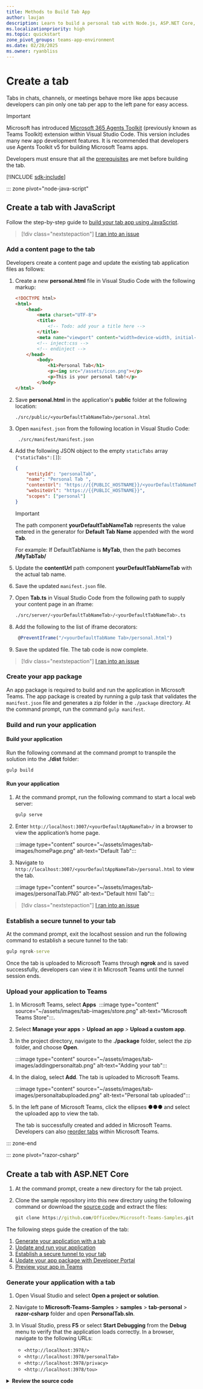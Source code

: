 ```yaml
---
title: Methods to Build Tab App
author: laujan
description: Learn to build a personal tab with Node.js, ASP.NET Core, or ASP.NET Core MVC, extending it to support group chats, channels, meetings, and offline access.
ms.localizationpriority: high
ms.topic: quickstart
zone_pivot_groups: teams-app-environment
ms.date: 02/28/2025
ms.owner: ryanbliss
---
```


# Create a tab

Tabs in chats, channels, or meetings behave more like apps because developers can pin only one tab per app to the left pane for easy access.

> [!IMPORTANT]
>
> Microsoft has introduced [Microsoft 365 Agents Toolkit](../../toolkit/agents-toolkit-fundamentals.md) (previously known as Teams Toolkit) extension within Visual Studio Code. This version includes many new app development features. It is recommended that developers use Agents Toolkit v5 for building Microsoft Teams apps.

Developers must ensure that all the [prerequisites](~/tabs/how-to/tab-requirements.md) are met before building the tab.

[!INCLUDE [sdk-include](~/includes/sdk-include.md)]

::: zone pivot="node-java-script"

## Create a tab with JavaScript

Follow the step-by-step guide to [build your tab app using JavaScript](../../sbs-gs-javascript.yml).

<!--
1. At the command prompt, install the [Yeoman](https://yeoman.io/) and [gulp-cli](https://www.npmjs.com/package/gulp-cli) packages by entering the following command after installing the Node.js:

    ```cmd
    npm install yo gulp-cli --global
    ```

1. At the command prompt, install Microsoft Teams app generator by entering the following command:

    ```cmd
    npm install generator-teams --global
    ```

Following are the steps to create a tab:

1. [Generate your application with a tab](#generate-your-application-with-a-tab)
1. [Add a content page to the tab](#add-a-content-page-to-the-tab)
1. [Create your app package](#create-your-app-package)
1. [Build and run your application](#build-and-run-your-application)
1. [Establish a secure tunnel to your tab](#establish-a-secure-tunnel-to-your-tab)
1. [Upload your application to Teams](#upload-your-application-to-teams)

### Generate your application with a tab

1. At the command prompt, create a new directory for your tab.

1. Enter the following command in your new directory to start the Microsoft Teams app generator:

    ```cmd
    yo teams
    ```

1. Provide values in response to the series of questions prompted by the Microsoft Teams app generator to update your `manifest.json` file.

    :::image type="content" source="~/assets/images/tab-images/teamsTabScreenshot.PNG" alt-text="Teams generator":::

    <details>
    <summary><b>Series of questions to update your manifest.json file</b></summary>

    * **What is your solution name?**

      The solution name serves as the project name. Developers can accept the suggested name by pressing **Enter**.

    * **Where do you want to place the files?**

      Since developers are already in the project directory, press **Enter**.

    * **Title of your Microsoft Teams app project?**

      The title serves as the app package name and appears in the app manifest and description. Enter a title or press **Enter** to accept the default.

    * **Your (company) name? (max 32 characters)**

      This value is used in the app manifest. Enter a company name or press **Enter** to accept the default.

    * **Which manifest version would you like to use?**

      Select the default schema.

    * **Quick scaffolding? (Y/n)**

      The default is yes; enter **n** if developers want to provide a Microsoft Partner ID.

    * **Enter your Microsoft Partner Id, if you've one? (Leave blank to skip)**

      This field is optional and is used only for developers who are part of the [Microsoft Cloud Partner Program](https://partner.microsoft.com), formerly known as Microsoft Partner Network.

    * **What do you want to add to your project?**

      Select **( &ast; ) A Tab**.

    * **The URL where you will host this solution?**

      By default, the generator suggests an Azure website URL. Developers testing locally do not need a valid URL.

    * **Would you like show a loading indicator when your app/tab loads?**

      Developers can choose not to include a loading indicator. The default is no; enter **n**.

    * **Would you like personal apps to be rendered without a tab header-bar?**

      Developers can choose not to render personal apps without a tab header-bar. The default is no; enter **n**.

    * **Would you like to include Test framework and initial tests? (y/N)**

      Developers can choose not to include a test framework. The default is no; enter **n**.

    * **Would you like to include ESLint support? (y/N)**

      Developers can choose not to include ESLint support. The default is no; enter **n**.

    * **Would you like to use Azure Applications Insights for telemetry? (y/N)**

      Developers can choose not to include [Azure Application Insights](/azure/azure-monitor/app/app-insights-overview). The default is no; enter **n**.

    * **Default Tab Name (max 16 characters)?**

      Name the tab. This name is used throughout the project as a file or URL path component.

    * **What kind of Tab would you like to create?**

      Use the arrow keys to select **Personal (static)**.

    * **Do you require Microsoft Entra Single-Sign-On support for the tab?**

      Developers choose not to include Microsoft Entra Single-Sign-On support for the tab. The default is yes; enter **n**.
    > [!NOTE]
    > In a tab, the tab home page appears only when the user selects the back button (or navigates away and returns). The tab does not maintain or retain previous state by design.
    </details>

-->

> [!div class="nextstepaction"]
> [I ran into an issue](https://github.com/MicrosoftDocs/msteams-docs/issues/new?template=Doc-Feedback.yaml&title=%5BI+ran+into+an+Issue%5D+Create+a+tab+with+JavaScript&author=%40laujan&pageUrl=https%3A%2F%2Flearn.microsoft.com%2Fen-us%2Fmicrosoftteams%2Fplatform%2Ftabs%2Fhow-to%2Fcreate-personal-tab%3Ftabs%3Dvs%26pivots%3Dnode-java-script%23create-a-tab-with-javascript&contentSourceUrl=https%3A%2F%2Fgithub.com%2FMicrosoftDocs%2Fmsteams-docs%2Fblob%2Fmain%2Fmsteams-platform%2Ftabs%2Fhow-to%2Fcreate-personal-tab.md&platformId=7b2eedc9-c3ef-d30c-e8e1-e6d80e341b11&documentVersionIndependentId=6d43a761-19e0-541e-ba06-170099411ac1&metadata=*+ID%3A+61f5ca59-ab3e-b7ef-d3bc-55a88a362abf+%0A*+Service%3A+**msteams**)

### Add a content page to the tab

Developers create a content page and update the existing tab application files as follows:

1. Create a new **personal.html** file in Visual Studio Code with the following markup:

    ```html
    <!DOCTYPE html>
    <html>
        <head>
            <meta charset="UTF-8">
            <title>
                <!-- Todo: add your a title here -->
            </title>
            <meta name="viewport" content="width=device-width, initial-scale=1.0">
            <!-- inject:css -->
            <!-- endinject -->
        </head>
            <body>
                <h1>Personal Tab</h1>
                <p><img src="/assets/icon.png"></p>
                <p>This is your personal tab!</p>
            </body>
    </html>
    ```

1. Save **personal.html** in the application's **public** folder at the following location:

    ```
    ./src/public/<yourDefaultTabNameTab>/personal.html
    ```

1. Open `manifest.json` from the following location in Visual Studio Code:

    ```
     ./src/manifest/manifest.json
    ```

1. Add the following JSON object to the empty `staticTabs` array (`"staticTabs":[]`):

    ```json
    {
        "entityId": "personalTab",
        "name": "Personal Tab ",
        "contentUrl": "https://{{PUBLIC_HOSTNAME}}/<yourDefaultTabNameTab>/personal.html",
        "websiteUrl": "https://{{PUBLIC_HOSTNAME}}",
        "scopes": ["personal"]
    }
    ```

    > [!IMPORTANT]
    > The path component **yourDefaultTabNameTab** represents the value entered in the generator for **Default Tab Name** appended with the word **Tab**.
    >
    > For example: If DefaultTabName is **MyTab**, then the path becomes **/MyTabTab/**

1. Update the **contentUrl** path component **yourDefaultTabNameTab** with the actual tab name.

1. Save the updated `manifest.json` file.

1. Open **Tab.ts** in Visual Studio Code from the following path to supply your content page in an iframe:

    ```bash
    ./src/server/<yourDefaultTabNameTab>/<yourDefaultTabNameTab>.ts
    ```

1. Add the following to the list of iframe decorators:

    ```typescript
     @PreventIframe("/<yourDefaultTabName Tab>/personal.html")
    ```

1. Save the updated file. The tab code is now complete.

> [!div class="nextstepaction"]
> [I ran into an issue](https://github.com/MicrosoftDocs/msteams-docs/issues/new?template=Doc-Feedback.yaml&title=%5BI+ran+into+an+issue%5D+Add+a+content+page+to+the+tab&author=%40laujan&pageUrl=https%3A%2F%2Flearn.microsoft.com%2Fen-us%2Fmicrosoftteams%2Fplatform%2Ftabs%2Fhow-to%2Fcreate-personal-tab%3Fbranch%3Dpr-en-us-12027%26tabs%3Dvs%26pivots%3Dnode-java-script%23add-a-content-page-to-the-tab&contentSourceUrl=https%3A%2F%2Fgithub.com%2FMicrosoftDocs%2Fmsteams-docs%2Fblob%2Fmain%2Fmsteams-platform%2Ftabs%2Fhow-to%2Fcreate-personal-tab.md&platformId=7b2eedc9-c3ef-d30c-e8e1-e6d80e341b11&documentVersionIndependentId=6d43a761-19e0-541e-ba06-170099411ac1&metadata=*+ID%3A+61f5ca59-ab3e-b7ef-d3bc-55a88a362abf+%0A*+Service%3A+**msteams**)

### Create your app package

An app package is required to build and run the application in Microsoft Teams. The app package is created by running a gulp task that validates the `manifest.json` file and generates a zip folder in the `./package` directory. At the command prompt, run the command `gulp manifest`.

### Build and run your application

#### Build your application

Run the following command at the command prompt to transpile the solution into the **./dist** folder:

```cmd
gulp build
```

#### Run your application

1. At the command prompt, run the following command to start a local web server:

    ```cmd
    gulp serve
    ```

1. Enter `http://localhost:3007/<yourDefaultAppNameTab>/` in a browser to view the application’s home page.

    :::image type="content" source="~/assets/images/tab-images/homePage.png" alt-text="Default Tab":::

1. Navigate to `http://localhost:3007/<yourDefaultAppNameTab>/personal.html` to view the tab.

    :::image type="content" source="~/assets/images/tab-images/personalTab.PNG" alt-text="Default html Tab":::

> [!div class="nextstepaction"]
> [I ran into an issue](https://github.com/MicrosoftDocs/msteams-docs/issues/new?template=Doc-Feedback.yaml&title=%5BI+ran+into+an+issue%5D+Build+and+run+your+application&author=%40laujan&pageUrl=https%3A%2F%2Flearn.microsoft.com%2Fen-us%2Fmicrosoftteams%2Fplatform%2Ftabs%2Fhow-to%2Fcreate-personal-tab%3Fbranch%3Dpr-en-us-12027%26tabs%3Dvs%26pivots%3Dnode-java-script%23build-and-run-your-application&contentSourceUrl=https%3A%2F%2Fgithub.com%2FMicrosoftDocs%2Fmsteams-docs%2Fblob%2Fmain%2Fmsteams-platform%2Ftabs%2Fhow-to%2Fcreate-personal-tab.md&platformId=7b2eedc9-c3ef-d30c-e8e1-e6d80e341b11&documentVersionIndependentId=6d43a761-19e0-541e-ba06-170099411ac1&metadata=*+ID%3A+61f5ca59-ab3e-b7ef-d3bc-55a88a362abf+%0A*+Service%3A+**msteams**)

### Establish a secure tunnel to your tab

At the command prompt, exit the localhost session and run the following command to establish a secure tunnel to the tab:

```cmd
gulp ngrok-serve
```

Once the tab is uploaded to Microsoft Teams through **ngrok** and is saved successfully, developers can view it in Microsoft Teams until the tunnel session ends.

### Upload your application to Teams

1. In Microsoft Teams, select **Apps** &nbsp;:::image type="content" source="~/assets/images/tab-images/store.png" alt-text="Microsoft Teams Store":::.
1. Select **Manage your apps** > **Upload an app** > **Upload a custom app**.
1. In the project directory, navigate to the **./package** folder, select the zip folder, and choose **Open**.

    :::image type="content" source="~/assets/images/tab-images/addingpersonaltab.png" alt-text="Adding your tab":::

1. In the dialog, select **Add**. The tab is uploaded to Microsoft Teams.

    :::image type="content" source="~/assets/images/tab-images/personaltabuploaded.png" alt-text="Personal tab uploaded":::

1. In the left pane of Microsoft Teams, click the ellipses &#x25CF;&#x25CF;&#x25CF; and select the uploaded app to view the tab.

   The tab is successfully created and added in Microsoft Teams. Developers can also [reorder tabs](#reorder-tabs) within Microsoft Teams.

::: zone-end

::: zone pivot="razor-csharp"

## Create a tab with ASP.NET Core

1. At the command prompt, create a new directory for the tab project.

1. Clone the sample repository into this new directory using the following command or download the [source code](https://github.com/OfficeDev/Microsoft-Teams-Samples) and extract the files:

    ```cmd
    git clone https://github.com/OfficeDev/Microsoft-Teams-Samples.git
    ```

The following steps guide the creation of the tab:

1. [Generate your application with a tab](#generate-your-application-with-a-tab-1)
1. [Update and run your application](#update-and-run-your-application)
1. [Establish a secure tunnel to your tab](#establish-a-secure-tunnel-to-your-tab-1)
1. [Update your app package with Developer Portal](#update-your-app-package-with-developer-portal)
1. [Preview your app in Teams](#preview-your-app-in-teams)

### Generate your application with a tab

1. Open Visual Studio and select **Open a project or solution**.

1. Navigate to **Microsoft-Teams-Samples** > **samples** > **tab-personal** > **razor-csharp** folder and open **PersonalTab.sln**.

1. In Visual Studio, press **F5** or select **Start Debugging** from the **Debug** menu to verify that the application loads correctly. In a browser, navigate to the following URLs:

    * `<http://localhost:3978/>`
    * `<http://localhost:3978/personalTab>`
    * `<http://localhost:3978/privacy>`
    * `<http://localhost:3978/tou>`

<details>
<summary><b>Review the source code</b></summary>

#### Startup.cs

This project originates from an ASP.NET Core 3.1 web application empty template with the **Advanced - Configure for HTTPS** option selected during setup. The MVC services register via the dependency injection framework’s `ConfigureServices()` method. Additionally, since the empty template does not enable serving static content by default, the static files middleware is added in the `Configure()` method using the following code:

```csharp
public void ConfigureServices(IServiceCollection services)
  {
      services.AddMvc().SetCompatibilityVersion(CompatibilityVersion.Version_2_2);
  }
public void Configure(IApplicationBuilder app)
  {
    app.UseStaticFiles();
    app.UseMvc();
  }
```

#### wwwroot folder

In ASP.NET Core, the web root folder is the location where the application accesses static files.

#### Index.cshtml

ASP.NET Core uses files named **Index** as the default or home page. When the browser URL points to the root of the site, **Index.cshtml** displays as the home page.

#### AppManifest folder

This folder contains the following required app package files:

* A full color icon measuring 192 x 192 pixels.
* A transparent outline icon measuring 32 x 32 pixels.
* A `manifest.json` file that defines the app attributes.

These files must be zipped into an app package for uploading the tab to Microsoft Teams. Microsoft Teams loads the `contentUrl` specified in the manifest, embeds it in an <iframe>, and renders it in the tab.

#### .csproj

In Visual Studio Solution Explorer, right-click the project and select **Edit Project File**. At the end of the file, the following code creates and updates the zip folder during the build:

```xml
<PropertyGroup>
    <PostBuildEvent>powershell.exe Compress-Archive -Path \"$(ProjectDir)AppManifest\*\" -DestinationPath \"$(TargetDir)tab.zip\" -Force</PostBuildEvent>
  </PropertyGroup>

  <ItemGroup>
    <EmbeddedResource Include="AppManifest\icon-outline.png">
      <CopyToOutputDirectory>Always</CopyToOutputDirectory>
    </EmbeddedResource>
    <EmbeddedResource Include="AppManifest\icon-color.png">
      <CopyToOutputDirectory>Always</CopyToOutputDirectory>
    </EmbeddedResource>
    <EmbeddedResource Include="AppManifest\manifest.json">
      <CopyToOutputDirectory>Always</CopyToOutputDirectory>
    </EmbeddedResource>
  </ItemGroup>
```

</details>

> [!div class="nextstepaction"]
> [I ran into an issue](https://github.com/MicrosoftDocs/msteams-docs/issues/new?template=Doc-Feedback.yaml&title=%5BI+ran+into+an+issue%5D+Generate+your+application+with+a+tab&pageUrl=https%3A%2F%2Flearn.microsoft.com%2Fen-us%2Fmicrosoftteams%2Fplatform%2Ftabs%2Fhow-to%2Fcreate-personal-tab%3Ftabs%3Dvs%26pivots%3Drazor-csharp%23generate-your-application-with-a-tab-1&contentSourceUrl=https%3A%2F%2Fgithub.com%2FMicrosoftDocs%2Fmsteams-docs%2Fblob%2Fmain%2Fmsteams-platform%2Ftabs%2Fhow-to%2Fcreate-personal-tab.md&documentVersionIndependentId=6d43a761-19e0-541e-ba06-170099411ac1&author=surbhigupta&platformId=7b2eedc9-c3ef-d30c-e8e1-e6d80e341b11&metadata=*%2BID%253A%2Be473e1f3-69f5-bcfa-bcab-54b098b59c80%2B%250A*%2BService%253A%2B**msteams**)

### Update and run your application

1. In Visual Studio Solution Explorer, navigate to the **Pages** > **Shared** folder and open **_Layout.cshtml**. In the `<head>` section, add:

    ```HTML
    <script src="https://ajax.aspnetcdn.com/ajax/jQuery/jquery-3.4.1.min.js"></script>
    <script src="https://res.cdn.office.net/teams-js/2.0.0/js/MicrosoftTeams.min.js" integrity="sha384-QtTBFeFlfRDZBfwHJHYQp7MdLJ2C3sfAEB1Qpy+YblvjavBye+q87TELpTnvlXw4" crossorigin="anonymous"></script>
    ```

1. In Visual Studio Solution Explorer, open **PersonalTab.cshtml** from the **Pages** folder and insert `microsoftTeams.app.initialize()` within the `<script>` tags.

1. Select **Save**.

1. In Visual Studio, press **F5** or select **Start Debugging** from the **Debug** menu.

> [!div class="nextstepaction"]
> [I ran into an issue](https://github.com/MicrosoftDocs/msteams-docs/issues/new?template=Doc-Feedback.yaml&title=%5BI+ran+into+an+issue%5D+Update+and+run+your+application&pageUrl=https%3A%2F%2Flearn.microsoft.com%2Fen-us%2Fmicrosoftteams%2Fplatform%2Ftabs%2Fhow-to%2Fcreate-personal-tab%3Ftabs%3Dvs%26pivots%3Drazor-csharp%23update-and-run-your-application&contentSourceUrl=https%3A%2F%2Fgithub.com%2FMicrosoftDocs%2Fmsteams-docs%2Fblob%2Fmain%2Fmsteams-platform%2Ftabs%2Fhow-to%2Fcreate-personal-tab.md&documentVersionIndependentId=6d43a761-19e0-541e-ba06-170099411ac1&author=surbhigupta&platformId=7b2eedc9-c3ef-d30c-e8e1-e6d80e341b11&metadata=*%2BID%253A%2Be473e1f3-69f5-bcfa-bcab-54b098b59c80%2B%250A*%2BService%253A%2B**msteams**)
    
### Establish a secure tunnel to your tab

At the command prompt in the project root, run the following command to establish a secure tunnel:

```cmd
ngrok http 3978 --host-header=localhost
```

### Update your app package with Developer Portal

1. Visit [**Developer portal**](https://dev.teams.microsoft.com/home).

1. Open **Apps** and select **Import app**.

1. The app package file, named `tab.zip`, appears in the path `/bin/Debug/netcoreapp3.1/tab.zip`.

1. Select `tab.zip` and open it in the Developer Portal.

1. A default **App ID** is created and populated in the **Basic information** section.

1. Provide the Short and Long description for the app in **Descriptions**.

1. In **Developer Information**, enter the required details and, in **Website (must be a valid HTTPS URL)**, add the ngrok HTTPS URL.

1. In **App URLs**, update the Privacy policy to `https://<yourngrokurl>/privacy` and Terms of use to `https://<yourngrokurl>/tou`, then select **Save**.

1. In **App features**, choose **Personal app** > **Create your first personal app tab**, enter the name, update the **Content URL** with `https://<yourngrokurl>/personalTab`, leave the Website URL field blank, select **Context** as personalTab from the dropdown list, and confirm.

1. Select **Save**.

1. In the Domains section, ensure the domains include the ngrok URL without the HTTPS prefix, for example `<yourngrokurl>.ngrok.io`.

> [!div class="nextstepaction"]
> [I ran into an issue](https://github.com/MicrosoftDocs/msteams-docs/issues/new?template=Doc-Feedback.yaml&title=%5BI+ran+into+an+issue%5D+Update+your+app+package+with+Developer+Portal&pageUrl=https%3A%2F%2Flearn.microsoft.com%2Fen-us%2Fmicrosoftteams%2Fplatform%2Ftabs%2Fhow-to%2Fcreate-personal-tab%3Ftabs%3Dvs%26pivots%3Drazor-csharp%23update-your-app-package-with-developer-portal&contentSourceUrl=https%3A%2F%2Fgithub.com%2FMicrosoftDocs%2Fmsteams-docs%2Fblob%2Fmain%2Fmsteams-platform%2Ftabs%2Fhow-to%2Fcreate-personal-tab.md&documentVersionIndependentId=6d43a761-19e0-541e-ba06-170099411ac1&author=surbhigupta&platformId=7b2eedc9-c3ef-d30c-e8e1-e6d80e341b11&metadata=*%2BID%253A%2Be473e1f3-69f5-bcfa-bcab-54b098b59c80%2B%250A*%2BService%253A%2B**msteams**)

### Preview your app in Teams

1. Select **Preview in Teams** from the Developer Portal toolbar. The Developer Portal confirms that the custom app is uploaded successfully and displays the **Add** page for the app in Microsoft Teams.

1. Select **Add** to load the tab in Teams. The tab becomes available in Microsoft Teams.

    :::image type="content" source="~/assets/images/tab-images/personaltabaspnetuploaded.png" alt-text="Default Tab":::

   The tab is successfully created and added in Microsoft Teams. Developers can also [reorder tabs](#reorder-tabs) within Microsoft Teams.

::: zone-end

::: zone pivot="mvc-csharp"

## Create a tab with ASP.NET Core MVC

1. At the command prompt, create a new directory for the tab project.

1. Clone the sample repository into the new directory using the following command or download the [source code](https://github.com/OfficeDev/Microsoft-Teams-Samples) and extract the files:

    ```cmd
    git clone https://github.com/OfficeDev/Microsoft-Teams-Samples.git
    ```

The following steps guide the creation of the tab:

1. [Generate your application with a tab](#generate-your-application-with-a-tab)
1. [Update and run application](#update-and-run-your-application-1)
1. [Establish a secure tunnel to your tab](#establish-a-secure-tunnel-to-your-tab-2)
1. [Update your app package with Developer Portal](#update-your-app-package-with-developer-portal-1)
1. [Preview your app in Teams](#preview-your-app-in-teams-1)

### Generate your application with a tab

1. Open Visual Studio and select **Open a project or solution**.

1. Navigate to **Microsoft-Teams-Samples** > **samples** > **tab-personal** > **mvc-csharp** folder and open **PersonalTabMVC.sln** in Visual Studio.

1. In Visual Studio, press **F5** or select **Start Debugging** from the **Debug** menu to verify that the application starts properly. In a browser, navigate to the following URLs:

    * `<http://localhost:3978>`
    * `<http://localhost:3978/personalTab>`
    * `<http://localhost:3978/privacy>`
    * `<http://localhost:3978/tou>`

<details>
<summary><b>Review the source code</b></summary>

#### Startup.cs

This project originates from an ASP.NET Core 3.1 web application empty template with the **Advanced - Configure for HTTPS** option selected during setup. The MVC services register via the dependency injection framework’s `ConfigureServices()` method. Since the empty template does not enable serving static content by default, the static files middleware is added to the `Configure()` method using the following code:

``` csharp
public void ConfigureServices(IServiceCollection services)
  {
    services.AddMvc().SetCompatibilityVersion(CompatibilityVersion.Version_2_2);
  }
public void Configure(IApplicationBuilder app)
  {
    app.UseStaticFiles();
    app.UseMvc();
  }
```

#### wwwroot folder

In ASP.NET Core, the web root folder is where static files reside.

#### AppManifest folder

This folder contains the following required app package files:

* A **full color icon** measuring 192 x 192 pixels.
* A **transparent outline icon** measuring 32 x 32 pixels.
* A `manifest.json` file that defines the app attributes.

These files must be zipped into an app package for uploading the tab to Teams. Microsoft Teams loads the `contentUrl` specified in the manifest, embeds it in an iframe, and renders it in the tab.

#### .csproj

In Visual Studio Solution Explorer, right-click the project and select **Edit Project File**. At the end of the file, the following code creates and updates the zip folder during the build:

``` xml
<PropertyGroup>
    <PostBuildEvent>powershell.exe Compress-Archive -Path \"$(ProjectDir)AppManifest\*\" -DestinationPath \"$(TargetDir)tab.zip\" -Force</PostBuildEvent>
  </PropertyGroup>

  <ItemGroup>
    <EmbeddedResource Include="AppManifest\icon-outline.png">
      <CopyToOutputDirectory>Always</CopyToOutputDirectory>
    </EmbeddedResource>
    <EmbeddedResource Include="AppManifest\icon-color.png">
      <CopyToOutputDirectory>Always</CopyToOutputDirectory>
    </EmbeddedResource>
    <EmbeddedResource Include="AppManifest\manifest.json">
      <CopyToOutputDirectory>Always</CopyToOutputDirectory>
    </EmbeddedResource>
  </ItemGroup>
```

#### Models

The **PersonalTab.cs** model presents message objects and methods that the **PersonalTabController** calls when a user selects a button in the **PersonalTab** view.

#### Views

These views define the different pages in ASP.NET Core MVC:

* Home: Files named **Index** serve as the default home page. When the URL points to the site root, **Index.cshtml** displays as the home page.
* Shared: The shared layout **_Layout.cshtml** contains the overall page structure and shared elements. It also references the Teams Library.

#### Controllers

Controllers use the `ViewBag` property to transfer dynamic values to the views.

</details>

> [!div class="nextstepaction"]
> [I ran into an issue](https://github.com/MicrosoftDocs/msteams-docs/issues/new?template=Doc-Feedback.yaml&title=%5BI+ran+into+an+issue%5D+Generate+your+application+with+a+tab&pageUrl=https%3A%2F%2Flearn.microsoft.com%2Fen-us%2Fmicrosoftteams%2Fplatform%2Ftabs%2Fhow-to%2Fcreate-personal-tab%3Ftabs%3Dvs%26pivots%3Drazor-csharp%23generate-your-application-with-a-tab&contentSourceUrl=https%3A%2F%2Fgithub.com%2FMicrosoftDocs%2Fmsteams-docs%2Fblob%2Fmain%2Fmsteams-platform%2Ftabs%2Fhow-to%2Fcreate-personal-tab.md&documentVersionIndependentId=6d43a761-19e0-541e-ba06-170099411ac1&author=surbhigupta&platformId=7b2eedc9-c3ef-d30c-e8e1-e6d80e341b11&metadata=*%2BID%253A%2Be473e1f3-69f5-bcfa-bcab-54b098b59c80%2B%250A*%2BService%253A%2B**msteams**)

### Update and run your application

1. In Visual Studio Solution Explorer, navigate to **Views** > **Shared** and open **_Layout.cshtml**. In the `<head>` section, add:

    ```HTML
    <script src="https://ajax.aspnetcdn.com/ajax/jQuery/jquery-3.4.1.min.js"></script>
    <script src="https://res.cdn.office.net/teams-js/2.0.0/js/MicrosoftTeams.min.js" integrity="sha384-QtTBFeFlfRDZBfwHJHYQp7MdLJ2C3sfAEB1Qpy+YblvjavBye+q87TELpTnvlXw4" crossorigin="anonymous"></script>
    ```

1. In Visual Studio Solution Explorer, open **PersonalTab.cshtml** from the **Views** > **PersonalTab** folder and insert `microsoftTeams.app.initialize()` inside the `<script>` tags.

1. Select **Save**.

1. In Visual Studio, press **F5** or select **Start Debugging** from the **Debug** menu.

> [!div class="nextstepaction"]
> [I ran into an issue](https://github.com/MicrosoftDocs/msteams-docs/issues/new?template=Doc-Feedback.yaml&title=%5BI+ran+into+an+issue%5D+Update+and+run+your+application&pageUrl=https%3A%2F%2Flearn.microsoft.com%2Fen-us%2Fmicrosoftteams%2Fplatform%2Ftabs%2Fhow-to%2Fcreate-personal-tab%3Ftabs%3Dvs%26pivots%3Drazor-csharp%23update-and-run-your-application&contentSourceUrl=https%3A%2F%2Fgithub.com%2FMicrosoftDocs%2Fmsteams-docs%2Fblob%2Fmain%2Fmsteams-platform%2Ftabs%2Fhow-to%2Fcreate-personal-tab.md&documentVersionIndependentId=6d43a761-19e0-541e-ba06-170099411ac1&author=surbhigupta&platformId=7b2eedc9-c3ef-d30c-e8e1-e6d80e341b11&metadata=*%2BID%253A%2Be473e1f3-69f5-bcfa-bcab-54b098b59c80%2B%250A*%2BService%253A%2B**msteams**)
    
### Establish a secure tunnel to your tab

At the command prompt in the project root, run:

```cmd
ngrok http 3978 --host-header=localhost
```

### Update your app package with Developer Portal

1. Visit [**Developer portal**](https://dev.teams.microsoft.com/home).

1. Open **Apps** and select **Import app**.

1. The app package file is named **tab.zip**. It is located at:

    ```
    /bin/Debug/netcoreapp3.1/tab.zip
    ```

1. Select **tab.zip** and open it in the Developer Portal.

1. A default **App ID** appears in the **Basic information** section.

1. Provide the Short and Long description for the app in **Descriptions**.

1. In **Developer information**, enter the required information, and for **Website (must be a valid HTTPS URL)**, add the ngrok HTTPS URL.

1. In **App URLs**, update the Privacy policy to `https://<yourngrokurl>/privacy` and Terms of use to `https://<yourngrokurl>/tou`, then select **Save**.

1. In **App features**, choose **Personal app** > **Create your first personal app tab**, enter the name, update the **Content URL** with `https://<yourngrokurl>/personalTab`, leave the Website URL field blank, choose **Context** as personalTab from the dropdown list, and confirm.

1. Select **Save**.

1. In the Domains section, ensure that the domain list includes the ngrok URL without the HTTPS prefix, for example `<yourngrokurl>.ngrok.io`.

> [!div class="nextstepaction"]
> [I ran into an issue](https://github.com/MicrosoftDocs/msteams-docs/issues/new?template=Doc-Feedback.yaml&title=%5BI+ran+into+an+issue%5D+Update+your+app+package+with+Developer+Portal&pageUrl=https%3A%2F%2Flearn.microsoft.com%2Fen-us%2Fmicrosoftteams%2Fplatform%2Ftabs%2Fhow-to%2Fcreate-personal-tab%3Ftabs%3Dvs%26pivots%3Dmvc-csharp%23update-your-app-package-with-developer-portal-1&contentSourceUrl=https%3A%2F%2Fgithub.com%2FMicrosoftDocs%2Fmsteams-docs%2Fblob%2Fmain%2Fmsteams-platform%2Ftabs%2Fhow-to%2Fcreate-personal-tab.md&documentVersionIndependentId=6d43a761-19e0-541e-ba06-170099411ac1&author=surbhigupta&platformId=7b2eedc9-c3ef-d30c-e8e1-e6d80e341b11&metadata=*%2BID%253A%2Be473e1f3-69f5-bcfa-bcab-54b098b59c80%2B%250A*%2BService%253A%2B**msteams**)

### Preview your app in Teams

1. Select **Preview in Teams** from the Developer Portal toolbar. Microsoft Teams loads in a web browser.

1. Click **Add**.

1. Choose **Open** to activate the app in personal scope.

    :::image type="content" source="~/assets/images/tab-images/personaltabaspnetmvccoreuploaded.png" alt-text="Personal tab":::
  
    The tab is successfully created and added in Microsoft Teams. Developers can also [reorder tabs](#reorder-tabs) within Microsoft Teams.

::: zone-end

::: zone pivot="blazor-app"

Blazor lets developers build interactive web UIs using C# instead of JavaScript. Developers can create a tab app and a bot app with Blazor and the latest version of Visual Studio.

:::image type="content" source="~/assets/images/toolkit-v2/blazor/your-blazor-helloworld-app.png" alt-text="Screenshot of the Blazor app displaying the tab, Bot, and Message Extension output after the step-by-step Blazor guide is successfully completed.":::

> [!NOTE]
> Agents Toolkit does not support the message extension capability.

The following table lists the tools required for building and deploying the app:

| &nbsp;    | Install   | For using... |
| --- | --- | --- |
| **Required** | &nbsp; | &nbsp; |
| &nbsp; | [Visual Studio version 17.2.0 preview 2.1](https://visualstudio.microsoft.com/thank-you-downloading-visual-studio/?sku=enterprise&ch=pre&rel=17)|  Select Visual Studio Enterprise 2022 Preview (version 17.2.0 preview 2.1). |
| &nbsp; | [Microsoft Teams](https://www.microsoft.com/microsoft-teams/download-app) | Microsoft Teams enables collaboration through chat, meetings, and calling in one place. |
| &nbsp; | [Microsoft Edge](https://www.microsoft.com/edge/) (recommended) or [Google Chrome](https://www.google.com/chrome/) | Use a browser with developer tools. |

## Prepare development environment

After installing the required tools, set up the development environment.

### Install Agents Toolkit

Agents Toolkit simplifies the development process by provisioning and deploying cloud resources for the app, publishing to the Teams Store, and more. Developers may use Agents Toolkit with Visual Studio or as the Agents Toolkit Command Line Interface.

# [Latest version of the Visual Studio](#tab/vs)

Developers can use the latest version of Visual Studio to develop Microsoft Teams apps with Blazor Server in .NET.

To install the Agents Toolkit extension:

1. Download the latest Visual Studio.
1. Open the Visual Studio installer file (`.exe`) from the download folder.
1. In the Visual Studio Installer page, select **Continue** to configure the installation.

    :::image type="content" source="../../assets/images/toolkit-v2/blazor/visual-studio-installer.PNG" alt-text="Screenshot of Visual Studio Installer with continue options highlighted in red.":::

1. Under **Workloads**, select **ASP.NET and web development**.

1. In **Installation details**, select **Microsoft 365 Agents Toolkit**.

1. Click **Install**.

    :::image type="content" source="../../assets/images/toolkit-v2/blazor-vs-preview2/vs.install.PNG" alt-text="Screenshot of Visual Studio Enterprise Preview showing Asp.NET, web development, and Microsoft Teams development tools under installation details with install highlighted in red.":::

    Visual Studio installs in a few minutes.

> [!div class="nextstepaction"]
> [I ran into an issue](https://github.com/MicrosoftDocs/msteams-docs/issues/new?template=Doc-Feedback.yaml&title=%5BI+ran+into+an+issue%5D+Install+Microsoft+Agents+Toolkit+-+Latest+version+of+the+Visual+Studio&pageUrl=https%3A%2F%2Flearn.microsoft.com%2Fen-us%2Fmicrosoftteams%2Fplatform%2Ftabs%2Fhow-to%2Fcreate-personal-tab%3Ftabs%3Dvs%26pivots%3Dblazor-app%23install-microsoft-agents-toolkit&contentSourceUrl=https%3A%2F%2Fgithub.com%2FMicrosoftDocs%2Fmsteams-docs%2Fblob%2Fmain%2Fmsteams-platform%2Ftabs%2Fhow-to%2Fcreate-personal-tab.md%23latest-version-of-the-visual-studio&documentVersionIndependentId=6d43a761-19e0-541e-ba06-170099411ac1&author=surbhigupta&platformId=7b2eedc9-c3ef-d30c-e8e1-e6d80e341b11&metadata=*%2BID%253A%2Be473e1f3-69f5-bcfa-bcab-54b098b59c80%2B%250A*%2BService%253A%2B**msteams**)

# [Command line](#tab/cli)

To install Microsoft 365 Agents Toolkit CLI (previously known as TeamsFx CLI), run the following npm command:

``` bash
npm install -g @microsoft/teamsfx-cli
```

Depending on the configuration, using `sudo` may be necessary on Linux and macOS systems:

``` bash
sudo npm install -g --unsafe-perm @microsoft/teamsfx-cli
 ```

Ensure the npm global cache is added to the PATH. This configuration typically occurs during the Node.js installation.  

The CLI runs using the `atk` command. Verify functionality by running `atk -h`.

> [!CAUTION]
> Before running TeamsFx in PowerShell terminals, developers must enable the remote signed execution policy for PowerShell.

> [!div class="nextstepaction"]
> [I ran into an issue](https://github.com/MicrosoftDocs/msteams-docs/issues/new?template=Doc-Feedback.yaml&title=%5BI+ran+into+an+issue%5D+Install+Microsoft+Agents+Toolkit+-+Command+line&pageUrl=https%3A%2F%2Flearn.microsoft.com%2Fen-us%2Fmicrosoftteams%2Fplatform%2Ftabs%2Fhow-to%2Fcreate-personal-tab%3Ftabs%3Dvs%26pivots%3Dblazor-app%23install-microsoft-agents-toolkit&contentSourceUrl=https%3A%2F%2Fgithub.com%2FMicrosoftDocs%2Fmsteams-docs%2Fblob%2Fmain%2Fmsteams-platform%2Ftabs%2Fhow-to%2Fcreate-personal-tab.md%23command-line&documentVersionIndependentId=6d43a761-19e0-541e-ba06-170099411ac1&author=surbhigupta&platformId=7b2eedc9-c3ef-d30c-e8e1-e6d80e341b11&metadata=*%2BID%253A%2Be473e1f3-69f5-bcfa-bcab-54b098b59c80%2B%250A*%2BService%253A%2B**msteams**)

---

## Set up your Teams development tenant

A tenant represents a space or container for an organization in Microsoft Teams where messaging, file sharing, and meetings occur. This is also where the custom app is uploaded and tested. Developers must verify that the tenant is correctly configured for development.

### Enable custom app upload

After creating the app, developers load it in Microsoft Teams without distributing it. This process is known as custom app upload and requires signing in with a Microsoft 365 account.

To verify if custom app upload is available:

1. In the Teams client, select **Apps**.
1. Choose **Manage your apps**.
1. Click **Upload an app**. If the **Upload a custom app** option appears, custom app upload is enabled.

    :::image type="content" source="../../assets/images/toolkit-v2/blazor/upload-custom-app.PNG" alt-text="Screenshot shows the option to upload a custom app in Teams.":::

    > [!NOTE]
    > Contact the Teams administrator if the option to upload a custom app is not available.

### Create a free Teams developer tenant (optional)

Developers without a Teams developer account can obtain one for free by joining the Microsoft 365 developer program.

1. Visit the [Microsoft 365 developer program](https://developer.microsoft.com/microsoft-365/dev-program).
1. Click **Join Now** and follow the onscreen instructions.
1. On the welcome screen, click **Set up E5 subscription**.
1. Set up the administrator account. Once completed, the screen displays the subscriptions.

    :::image type="content" source="../../assets/images/build-your-first-app/dev-program-subscription.PNG" alt-text="Screenshot of Microsoft 365 Developer Program displaying Microsoft 365 developer subscriptions for the Blazor app.":::

1. Sign in to Microsoft Teams using the newly created administrator account. Verify that the **Upload a custom app** option is available.

## Get a free Azure account

To host the app or access Azure resources, developers require an Azure subscription. [Create a free account](https://azure.microsoft.com/free/) to begin.

Developers now have all the tools and accounts required. The next step is to set up the development environment and start building.

## Create project workspace for your tab app

Start Microsoft Teams app development by creating an app that uses tab capability.

:::image type="content" source="~/assets/images/toolkit-v2/blazor/your-blazor-helloworld-app1.png" alt-text="Screenshot of Blazor app displaying the final output of tab app after the step-by-step Blazor guide is successfully completed.":::

This tutorial leads developers through creating, running, and deploying the first Microsoft Teams app using .NET/Blazor.

In this page, developers learn:

1. [How to set up a new tab project with Agents Toolkit](#create-your-tab-project)
1. [About the directory structure of the app](#take-a-tour-of-the-source-code-for-teams-tab-app)

## Create your tab project

Use Agents Toolkit to create the first tab project. The toolkit guides developers through several configuration pages for the Microsoft Teams app project:

1. **Create a new project** page: Select the project type.
1. **Configure your new project** page: Enter project details.
1. **Create a new Teams application** page: Select the Teams app capabilities.

**To create the tab project workspace**

1. Open the latest version of Visual Studio.

1. Select **Create a new project**.

   :::image type="content" source="../../assets/images/toolkit-v2/blazor/vs-select-project.png" alt-text="Screenshot of Visual Studio with Create a new project option highlighted in red for Blazor app.":::

   The **Create a new project** page appears.

1. Select the project type and details:

   1. Search for **Microsoft 365** in the templates dropdown list.  

   1. Select **Microsoft 365 Agents** as the template.

   1. Click **Next**.

      :::image type="content" source="../../assets/images/toolkit-v2/blazor/vs-select-teams-app.png" alt-text="Screenshot of Create a new project with Next option highlighted in red for Blazor app creation." lightbox="../../assets/images/toolkit-v2/blazor/vs-select-teams-app.png":::

      The **Configure your new project** page appears.

1. Configure the new project details:

   1. Enter a suitable name for the project.

      > [!NOTE]
      > The project name automatically sets the **Solution name**. Developers can change the solution name without impacting the project name.

   1. Choose the folder path for the project workspace.

   1. Optionally change the solution name.

   1. Developers can choose whether to save the project and solution in the same folder. This option is not required for the tutorial.

   1. Click **Create**.

      :::image type="content" source="../../assets/images/toolkit-v2/blazor-vs-preview2/configure-new-project.PNG" alt-text="Screenshot of Configure your new project with Create option highlighted in red." lightbox="../../assets/images/toolkit-v2/blazor-vs-preview2/configure-new-project.PNG":::

      The **Create a new Teams application** page appears.

1. Select the Teams app feature:

   1. Choose **Tab** as the capability for the app.

   1. Click **Create**.

      :::image type="content" source="../../assets/images/toolkit-v2/first-tab/create-tab.png" alt-text="Screenshot of Create a new Teams application with Tab and Create options highlighted in red.":::

   The Teams tab app is created within seconds.

   :::image type="content" source="../../assets/images/toolkit-v2/blazor/vs-tab-app.png" alt-text="Screenshot of Visual Studio displaying tips to get started while building the app." lightbox="../../assets/images/toolkit-v2/blazor/vs-tab-app.png":::

   <details>
   <summary>A quick recap of creating a Microsoft Teams tab app.</summary>
   Watch the short recap that demonstrates the process of creating a Microsoft Teams tab app.

   :::image type="content" source="~/assets/videos/blazorapp.gif" alt-text="Graphical representation shows the process of creating the Teams tab app1.":::
   </details>

> [!div class="nextstepaction"]
> [I ran into an issue](https://github.com/MicrosoftDocs/msteams-docs/issues/new?template=Doc-Feedback.yaml&title=%5BI+ran+into+an+issue%5D+Create+your+tab+project&pageUrl=https%3A%2F%2Flearn.microsoft.com%2Fen-us%2Fmicrosoftteams%2Fplatform%2Ftabs%2Fhow-to%2Fcreate-personal-tab%3Ftabs%3Dvs%26pivots%3Dblazor-app%23create-your-tab-project&contentSourceUrl=https%3A%2F%2Fgithub.com%2FMicrosoftDocs%2Fmsteams-docs%2Fblob%2Fmain%2Fmsteams-platform%2Ftabs%2Fhow-to%2Fcreate-personal-tab.md&documentVersionIndependentId=6d43a761-19e0-541e-ba06-170099411ac1&author=surbhigupta&platformId=7b2eedc9-c3ef-d30c-e8e1-e6d80e341b11&metadata=*%2BID%253A%2Be473e1f3-69f5-bcfa-bcab-54b098b59c80%2B%250A*%2BService%253A%2B**msteams**)

### Take a tour of the source code for Teams tab app

After project creation, the scaffolding provides all components to build a basic tab app. Developers can review the project directory structure in the **Solution Explorer** pane in Visual Studio.

:::image type="content" source="../../assets/images/toolkit-v2/blazor/blazor-app-solution-explorer_1.png" alt-text="Screenshot of Solution explorer displaying the components to build a basic personal app.":::

Agents Toolkit creates a scaffold based on the selected capabilities. Key components include:

| Folder name | Contents |
| --- | --- |
| App icons | App icons are stored as PNG files in `color.png` and `outline.png`. |
| `manifest.json` | The app manifest for publishing through the Developer Portal for Microsoft Teams is located in `Properties/manifest.json`. |
| `BackendController.cs` | A backend controller in `Controllers/BackendController.cs` assists with authentication. |
| `Pages/Tab.razor` | The primary tab content is implemented here. |
| `TeamsFx.cs` and `JS/src/index.js` | These files initialize communication with the Microsoft Teams host. |

Developers can add backend functionality by including additional ASP.NET Core controllers in the application.
    
## Build and run your first Teams tab app

After setting up the project workspace with Agents Toolkit, build the tab project as follows:

1. Select **Project** > **Microsoft 365 Agents Toolkit** > **Select Microsoft 365 Account**.

    :::image type="content" source="../../assets/images/toolkit-v2/blazor-vs-preview2/configure-msteamsapp_1.png" alt-text="Screenshot of Visual Studio with Project, Agents Toolkit, and Prepare Teams App Dependencies options highlighted in red." lightbox="../../assets/images/toolkit-v2/blazor-vs-preview2/configure-msteamsapp_1.png":::

1. Select the Microsoft 365 account or **Add an account** to sign in.

    :::image type="content" source="../../assets/images/toolkit-v2/m365-account_1.PNG" alt-text="Screenshot of Microsoft 365 Account with Continue option highlighted in red.":::

1. Select **Debug** > **Start Debugging** or press **F5** to run the app in debug mode.
    <br>
    <details>
    <summary>Learn what happens when the app runs locally in the debugger.</summary>

    On pressing **F5**, Agents Toolkit:

    1. Registers the application with Microsoft Entra ID.
    1. Registers the application for upload in Microsoft Teams.
    1. Starts the application backend locally.
    1. Hosts the application frontend locally.
    1. Launches Microsoft Teams in a web browser with a command that uploads a custom app (the URL is registered in the application manifest).

    </details>

1. When prompted, install the self-signed SSL certificate for local debugging.

    :::image type="content" source="../../assets/images/toolkit-v2/blazor-vs-preview2/ssl-prompt.png" alt-text="Screenshot of Security Warning with the Yes option highlighted.":::

    Microsoft Teams loads in a web browser.

1. Click **Add**.

    :::image type="content" source="../../assets/images/toolkit-v2/blazor-vs-preview2/blazor-app.png" alt-text="Screenshot of the personal tab app dialog with the Add option highlighted.":::

1. Click **Open** to launch the app in personal scope.

    :::image type="content" source="../../assets/images/toolkit-v2/blazor-vs-preview2/blazor-app-scope.png" alt-text="Screenshot of the scope selection dialog with the Open option highlighted.":::

    The first tab app runs locally in the environment.

    :::image type="content" source="../../assets/images/toolkit-v2/blazor-vs-preview2/app-local.png" alt-text="Screenshot showing the first tab app running locally.":::

1. Navigate through the page to view user details.

1. Click **Authorize** to allow the app to retrieve user details using Microsoft Graph.

    The app requests permission to access user details.

    :::image type="content" source="../../assets/images/toolkit-v2/blazor-vs-preview2/authorize-user-info.png" alt-text="Screenshot showing the authorize option in the personal tab of the app.":::

1. Click **Accept** to grant access to user details.

    :::image type="content" source="../../assets/images/toolkit-v2/blazor-vs-preview2/ms-graph-permission_1.png" alt-text="Screenshot of Permissions requested displaying the App info.":::

    The user’s photograph and details appear in the **Personal Tab**.

    :::image type="content" source="../../assets/images/toolkit-v2/blazor/tab-user-info.png" alt-text="Screenshot shows the basic information displayed on the personal tab of the app in Microsoft Teams.":::

    Developers can use normal debugging techniques, such as setting breakpoints. The app also supports hot reloading; modifying any file in the project triggers a page reload.

    <br>
    <details>
    <summary>Learn how to troubleshoot if the app does not run locally.</summary>

    Running the app in Microsoft Teams requires a Microsoft 365 development account that has custom app upload enabled. Refer to the Prerequisites for more details.

    </details>

1. Stop debugging in Visual Studio.

> [!div class="nextstepaction"]
> [I ran into an issue](https://github.com/MicrosoftDocs/msteams-docs/issues/new?template=Doc-Feedback.yaml&title=%5BI+ran+into+an+issue%5D+Build+and+run+your+first+Teams+tab+app&pageUrl=https%3A%2F%2Flearn.microsoft.com%2Fen-us%2Fmicrosoftteams%2Fplatform%2Ftabs%2Fhow-to%2Fcreate-personal-tab%3Ftabs%3Dvs%26pivots%3Dblazor-app%23build-and-run-your-first-teams-tab-app&contentSourceUrl=https%3A%2F%2Fgithub.com%2FMicrosoftDocs%2Fmsteams-docs%2Fblob%2Fmain%2Fmsteams-platform%2Ftabs%2Fhow-to%2Fcreate-personal-tab.md&platformId=7b2eedc9-c3ef-d30c-e8e1-e6d80e341b11&documentVersionIndependentId=6d43a761-19e0-541e-ba06-170099411ac1&author=surbhigupta&metadata=*%2BID%253A%2Be473e1f3-69f5-bcfa-bcab-54b098b59c80%2B%250A*%2BService%253A%2B**msteams**)

## Preview your first Teams tab app

After learning to create, build, and run a Microsoft Teams app with tab capability, follow these final steps to deploy the app on Azure and preview it in Microsoft Teams:

1. [Provision your tab app in the cloud](#to-provision-your-tab-app-in-the-cloud)
1. [Deploy your tab app to cloud](#to-deploy-your-tab-app-to-cloud)
1. [Preview your tab app in Teams](#to-preview-your-tab-app-in-teams)

Deploy the first app with tab capability on Azure using Agents Toolkit.

### **To provision your tab app in the cloud**

1. Select **Project** > **Microsoft 365 Agents Toolkit** > **Provision in the Cloud**.

    :::image type="content" source="../../assets/images/toolkit-v2/blazor-vs-preview2/vs-build-provision_1.png" alt-text="Screenshot of Visual Studio with Project, Agents Toolkit, and Provision in the Cloud options highlighted in red." lightbox="../../assets/images/toolkit-v2/blazor-vs-preview2/vs-build-provision_1.png":::

1. In the **Provision** dialog, enter the subscription and resource group details:
   1. Choose the subscription from the **Subscription name** dropdown.
   1. Choose an existing resource group from the **Resource group** dropdown or select **New** to generate a new resource group for the app.
   1. If a new resource group is created, choose the **Region**.
   1. Click **Provision**.

    :::image type="content" source="../../assets/images/toolkit-v2/blazor-vs-preview2/select-subscription.PNG" alt-text="Screenshot of Provision with New and Provision options highlighted in red." lightbox="../../assets/images/toolkit-v2/blazor-vs-preview2/select-subscription.PNG":::

   A provision warning appears.

1. Click **Provision**.

    :::image type="content" source="../../assets/images/toolkit-v2/blazor-vs-preview2/provision-warning.PNG" alt-text="Screenshot of Agents Toolkit with Provision highlighted in red.":::

   The provisioning process takes a few minutes.

1. Once provisioning completes, click **OK**.

    :::image type="content" source="../../assets/images/toolkit-v2/provision-complete.png" alt-text="Screenshot of Agents Toolkit with OK option highlighted in red.":::

1. Click **View Provisioned Resources** to open the Azure portal.

    :::image type="content" source="../../assets/images/toolkit-v2/blazor-vs-preview2/view-resource.PNG" alt-text="Screenshot of Agents Toolkit with View Provisioned Resources option highlighted in red.":::

1. Sign in to the Azure portal when prompted.

    The resource group (e.g., app-dev-rg) appears.

    :::image type="content" source="../../assets/images/toolkit-v2/blazor-vs-preview2/app-dev-rg-azure.PNG" alt-text="Screenshot of a resource group in the Azure portal displaying the provisioned resources.":::

    The resources are now provisioned in Azure.

> [!div class="nextstepaction"]
> [I ran into an issue](https://github.com/MicrosoftDocs/msteams-docs/issues/new?template=Doc-Feedback.yaml&title=%5BI+ran+into+an+issue%5D+To+provision+your+tab+app+in+the+cloud&pageUrl=https%3A%2F%2Flearn.microsoft.com%2Fen-us%2Fmicrosoftteams%2Fplatform%2Ftabs%2Fhow-to%2Fcreate-personal-tab%3Ftabs%3Dvs%26pivots%3Dblazor-app%23to-provision-your-tab-app-in-the-cloud&contentSourceUrl=https%3A%2F%2Fgithub.com%2FMicrosoftDocs%2Fmsteams-docs%2Fblob%2Fmain%2Fmsteams-platform%2Ftabs%2Fhow-to%2Fcreate-personal-tab.md&documentVersionIndependentId=6d43a761-19e0-541e-ba06-170099411ac1&author=surbhigupta&platformId=7b2eedc9-c3ef-d30c-e8e1-e6d80e341b11&metadata=*%2BID%253A%2Be473e1f3-69f5-bcfa-bcab-54b098b59c80%2B%250A*%2BService%253A%2B**msteams**)

#### **To deploy your tab app to cloud**

1. Select **Project** > **Microsoft 365 Agents Toolkit** > **Deploy to the Cloud**.

    :::image type="content" source="../../assets/images/toolkit-v2/blazor-vs-preview2/vs-build-deploytocloud_1.png" alt-text="Screenshot of Visual Studio with Project, Agents Toolkit, and Deploy to the Cloud options highlighted in red." lightbox="../../assets/images/toolkit-v2/blazor-vs-preview2/vs-build-deploytocloud_1.png":::

1. Click **OK**.

    :::image type="content" source="../../assets/images/toolkit-v2/blazor-vs-preview2/deploy-success.PNG" alt-text="Screenshot of app built with Agents Toolkit with OK option highlighted in red.":::

    The tab app is successfully deployed to Azure.

#### **To preview your tab app in Teams**

1. Select **Project** > **Microsoft 365 Agents Toolkit** > **Preview in Teams**.

    :::image type="content" source="../../assets/images/toolkit-v2/blazor-vs-preview2/vs-build-preview_1.png" alt-text="Screenshot of Visual Studio with Project, Agents Toolkit, and Preview in Teams options highlighted in red." lightbox="../../assets/images/toolkit-v2/blazor-vs-preview2/vs-build-preview_1.png":::

    Microsoft Teams loads in a web browser.

1. Click **Add**.

    :::image type="content" source="../../assets/images/toolkit-v2/blazor-vs-preview2/blazor-app.png" alt-text="Screenshot of the personal tab app dialog with the Add option highlighted.":::

1. Click **Open** to launch the app in personal scope.

    :::image type="content" source="../../assets/images/toolkit-v2/blazor-vs-preview2/blazor-app-scope.png" alt-text="Screenshot of the scope selection dialog with the Open option highlighted.":::

    The first tab app now runs in the Azure environment.

    :::image type="content" source="../../assets/images/toolkit-v2/blazor-vs-preview2/blazor-tab-app-azure.PNG" alt-text="Screenshot shows the personal tab of the app in Microsoft Teams.":::

1. Navigate through the page to view user details.

1. Click **Authorize** to allow the app to retrieve user details using Microsoft Graph.

    The app requests permission to access user details.

    :::image type="content" source="../../assets/images/toolkit-v2/blazor-vs-preview2/authorize-user-info.png" alt-text="Screenshot shows the authorize option in the personal tab of the app in Microsoft Teams.":::

1. Click **Accept** to grant access to user details.

    :::image type="content" source="../../assets/images/toolkit-v2/blazor-vs-preview2/ms-graph-permission_1.png" alt-text="Screenshot of Permissions requested displaying the App info.":::

    The user’s photograph and details appear in the **Personal Tab**.

    :::image type="content" source="../../assets/images/toolkit-v2/blazor-vs-preview2/azure-user-info.png" alt-text="Screenshot of the app with personal tab displaying basic information.":::

> [!div class="nextstepaction"]
> [I ran into an issue](https://github.com/MicrosoftDocs/msteams-docs/issues/new?template=Doc-Feedback.yaml&title=%5BI+ran+into+an+issue%5D+To+preview+your+tab+app+in+Teams&pageUrl=https%3A%2F%2Flearn.microsoft.com%2Fen-us%2Fmicrosoftteams%2Fplatform%2Ftabs%2Fhow-to%2Fcreate-personal-tab%3Ftabs%3Dvs%26pivots%3Dblazor-app%23to-preview-your-tab-app-in-teams&contentSourceUrl=https%3A%2F%2Fgithub.com%2FMicrosoftDocs%2Fmsteams-docs%2Fblob%2Fmain%2Fmsteams-platform%2Ftabs%2Fhow-to%2Fcreate-personal-tab.md&documentVersionIndependentId=6d43a761-19e0-541e-ba06-170099411ac1&author=surbhigupta&platformId=7b2eedc9-c3ef-d30c-e8e1-e6d80e341b11&metadata=*%2BID%253A%2Be473e1f3-69f5-bcfa-bcab-54b098b59c80%2B%250A*%2BService%253A%2B**msteams**)

## Congratulations

Developers complete the tutorial to build a tab app with Blazor.

::: zone-end

## Reorder tabs

Starting with manifest version 1.7, developers can rearrange all tabs in a personal app. Developers can reposition the **bot chat** tab, which defaults to the first position, by adding a static tab object with the reserved keyword **conversations**. In Microsoft Teams, the **conversations** tab appears on web and desktop according to its order in the `staticTabs` array.

``` JSON
{
   "staticTabs":[
      {
         
      },
      {
         "entityId":"conversations",
         "scopes":[
            "personal"
         ]
      }
   ]
}
```

> [!NOTE]
> On mobile, tabs arrange based on the order defined in `staticTabs`.

This property also allows developers to set the default landing capability for the app. Developers can configure the app to open as a tab or as a bot by default. For details, see [configure default landing capability](../../concepts/deploy-and-publish/add-default-install-scope.md#configure-your-apps-default-landing-capability).

## Extend static tabs to group chat, channels, and meetings

> [!NOTE]
> To extend static tabs to group chat, channels, and meetings, developers must use app manifest v1.16 or later.

Developers can extend static tabs to support group chat, channels, and meetings. Instead of pinned app content, tabs behave more like apps by allowing only one tab per app, such as a single YouTube app tab.

To extend static tabs for group chat, channels, and meetings, update the [app manifest](~/resources/schema/manifest-schema.md#statictabs) by adding the `scopes` and `context` parameters within the `staticTabs` property. If multiple static tabs are declared and the app is added in the channel scope, only the first listed tab appears.

The following example defines a static tab that works in all Microsoft Teams scopes and contexts:

```json
"staticTabs": [ 
  { 
     "entityId": "homeTab", 
     "scopes": [ 
       "personal", 
       "groupChat", 
       "team"
      ], 
     "context": [ 
       "personalTab",
       "channelTab", 
       "privateChatTab", 
       "meetingChatTab", 
       "meetingDetailsTab", 
       "meetingSidePanel", 
       "meetingStage" 
      ], 
      "name": "Contoso", 
      "contentUrl": "https://contoso.com/content (displayed in Microsoft Teams canvas)", 
      "websiteUrl": "https://contoso.com/content (displayed in a web browser)" 
  }
], 
```

If a context is not defined in the app manifest, Microsoft Teams automatically applies the following context values:

```json
"context": [ 
   "personalTab",
   "channelTab",
   "privateChatTab", 
   "meetingChatTab", 
   "meetingDetailsTab", 
   "meetingStage" 
]
```

## Enable personal tab apps for calling extensibility

Developers can create personal scope apps that integrate with Public Switched Telephone Network (PSTN) and Microsoft Teams-to-Teams calls. Use the appropriate scope and context to build apps that leverage tab type, static scope, personal context, and meeting side panels.

For more details, see [build tabs for calling](../../apps-in-teams-meetings/build-tabs-for-calling.md).

## Customizing your static tab in chats or meetings

Developers can customize the static tab experience in chats, channels, or meetings by using the `setConfig` API to update the `contentUrl` and `websiteUrl`. For example:

```json
pages.config.setConfig({ 
  "contentUrl": "https://wwww.contoso.com/teamsapp/thread/" + context.threadId,
   ...}
```

Only changes to `contentUrl` and `websiteUrl` are supported via `setConfig`; other properties remain unchanged for static tabs.

## Offline tabs

> [!NOTE]
> Personal tabs with offline functionality are supported only on Microsoft Teams for Android.

Developers can create a personal tab that functions when there is no internet connection. Offline tabs benefit users in areas with poor or no network coverage, such as field agents or frontline workers. In an offline tab, users can:

* Record data through forms that may include images and videos.
* View details of previously submitted requests, incidents, or forms.

When the device reconnects to the internet, the tab automatically synchronizes the locally stored data with an Azure Blob storage, ensuring data consistency across the organization.

:::image type="content" source="../../assets/images/tabs/tab-support-offline-mobile.gif" alt-text="Graphic shows how an offline tab works in the Microsoft Teams mobile client.":::

### Build an offline tab

Before building an offline tab, developers must confirm that the [prerequisites](~/tabs/how-to/tab-requirements.md) for building a personal tab are met.

1. [Create an Azure Blob storage](/azure/storage/blobs/storage-quickstart-blobs-portal). Note the account and container names for later use.

1. Clone the [Microsoft Teams Samples](https://github.com/OfficeDev/Microsoft-Teams-Samples/tree/main/) repository.

1. In the cloned repository, navigate to **samples** > **tab-support-offline** > **nodejs** and open the folder in Visual Studio Code.

   :::image type="content" source="../../assets/images/tabs/open-tab-sample-vsc.png" alt-text="Screenshot shows how to open the code sample in Visual Studio Code." lightbox="../../assets/images/tabs/open-tab-sample-vsc.png":::

1. In the **EXPLORER**, navigate to **server** > **blobStoreOperations.js** and replace `{{ account-Name }}` and `{{ container-Name }}` with the values for the Azure Blob storage account and container.

1. Press **F5** to debug the app. Microsoft Teams opens in a browser when the build completes.

1. Sign in with the Microsoft 365 account if prompted.

1. When a dialog box appears, click **Add** to add the tab app to Microsoft Teams.

   :::image type="content" source="../../assets/images/tabs/add-offline-tab-teams.png" alt-text="Screenshot shows how to add the offline tab app to Microsoft Teams.":::

Congratulations! Developers have successfully created a Microsoft Teams tab with offline functionality.
> [!div class="nextstepaction"]
> [I ran into an issue](https://github.com/MicrosoftDocs/msteams-docs/issues/new?template=Doc-Feedback.yaml&title=%5BI+ran+into+an+issue%5D+Build+an+offline+tab&author=%40laujan&pageUrl=https%3A%2F%2Flearn.microsoft.com%2Fen-us%2Fmicrosoftteams%2Fplatform%2Ftabs%2Fhow-to%2Fcreate-personal-tab%3Fbranch%3Dpr-en-us-12027%26tabs%3Dvs%26pivots%3Dnode-java-script%23build-an-offline-tab&contentSourceUrl=https%3A%2F%2Fgithub.com%2FMicrosoftDocs%2Fmsteams-docs%2Fblob%2Fmain%2Fmsteams-platform%2Ftabs%2Fhow-to%2Fcreate-personal-tab.md&documentVersionIndependentId=6d43a761-19e0-541e-ba06-170099411ac1&platformId=7b2eedc9-c3ef-d30c-e8e1-e6d80e341b11&metadata=*+ID%3A+61f5ca59-ab3e-b7ef-d3bc-55a88a362abf+%0A*+Service%3A+**msteams**)

## Best practices for tabs in Teams mobile

For tips on optimizing tab performance on Microsoft Teams for Android and iOS, see [best practices for Teams mobile](../../resources/teams-mobile-best-practices.md).

## Code sample

| Sample name         | Description                                                                                                                     | .NET                                                                                 | Node.js                                                                                      | Manifest                                                                                                                 |
|---------------------|---------------------------------------------------------------------------------------------------------------------------------|--------------------------------------------------------------------------------------|----------------------------------------------------------------------------------------------|--------------------------------------------------------------------------------------------------------------------------|
| Tab personal        | This sample showcases the development of a custom personal tab for Microsoft Teams, utilizing ASP.NET Core MVC to enhance user interaction. | [View](https://github.com/OfficeDev/Microsoft-Teams-Samples/tree/main/samples/tab-personal/mvc-csharp) | [View](https://github.com/OfficeDev/Microsoft-Teams-Samples/tree/main/samples/tab-personal-quickstart/js) | [View](https://github.com/OfficeDev/Microsoft-Teams-Samples/tree/main/samples/tab-personal/mvc-csharp/demo-manifest/tab-personal.zip) |
| Offline personal tab | This sample app demonstrates a CRUD application that functions offline in Microsoft Teams, allowing users to manage data without an internet connection and automatically sync with blob storage when reconnected. | NA                                                                                   | [View](https://github.com/OfficeDev/Microsoft-Teams-Samples/tree/main/samples/tab-support-offline/nodejs)                       | [View](https://github.com/OfficeDev/Microsoft-Teams-Samples/blob/main/samples/tab-support-offline/nodejs/demo-manifest/tab-support-offline.zip) |

## Next step

> [!div class="nextstepaction"]
> [Create a channel or group tab](~/tabs/how-to/create-channel-group-tab.md)

## See also

* [Build tabs for Microsoft Teams](../what-are-tabs.md)
* [Create a channel tab or group tab](create-channel-group-tab.md)
* [Share to Teams from personal app or tab](~/concepts/build-and-test/share-to-teams-from-personal-app-or-tab.md)
* [Developer Portal for Microsoft Teams](../../concepts/build-and-test/teams-developer-portal.md)
* [App manifest schema for Microsoft Teams](../../resources/schema/manifest-schema.md)
* [Tabs on mobile](../design/tabs-mobile.md)